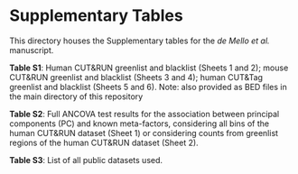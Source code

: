 # Supplementary Tables

This directory houses the Supplementary tables for the *de Mello et al.* manuscript.

**Table S1**: Human CUT&RUN greenlist and blacklist (Sheets 1 and 2); mouse CUT&RUN greenlist 
and blacklist (Sheets 3 and 4); human CUT&Tag greenlist and blacklist (Sheets 5 and 6).
Note: also provided as BED files in the main directory of this repository

**Table S2**: Full ANCOVA test results for the association between principal components (PC) and 
known meta-factors, considering all bins of the human CUT&RUN dataset (Sheet 1) or considering 
counts from greenlist regions of the human CUT&RUN dataset (Sheet 2). 

**Table S3**: List of all public datasets used.
